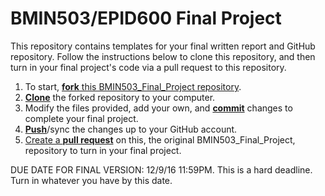 # BMIN503/EPID600 Final Project

This repository contains templates for your final written report and GitHub repository. Follow the instructions below to clone this repository, and then turn in your final project's code via a pull request to this repository.

1. To start, [**fork** this BMIN503_Final_Project repository][forking].
1. [**Clone**][ref-clone] the forked repository to your computer.
1. Modify the files provided, add your own, and [**commit**][ref-commit] changes to complete your final project.
1. [**Push**][ref-push]/sync the changes up to your GitHub account.
1. [Create a **pull request**][pull-request] on this, the original BMIN503_Final_Project, repository to turn in your final project.


DUE DATE FOR FINAL VERSION: 12/9/16 11:59PM. This is a hard deadline. Turn in whatever you have by this date.


<!-- Links -->
[forking]: https://guides.github.com/activities/forking/
[ref-clone]: http://gitref.org/creating/#clone
[ref-commit]: http://gitref.org/basic/#commit
[ref-push]: http://gitref.org/remotes/#push
[pull-request]: https://help.github.com/articles/creating-a-pull-request
